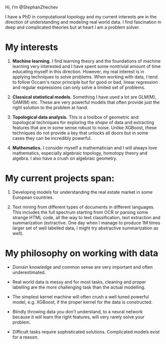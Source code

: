 Hi, I’m @StephanZhechev

I have a PhD in computational topology and my current interests are in the direction of understanding and modeling real world data.
I find fascination in deep and complicated theories but at heart I am a problem solver.

# My interests

1. **Machine learning.** I find learning theory and the foundations of machine learning very interested and I have spent some nontrivial
amount of time educating myself in this direction. However, my real interest is in applying techniques to solve problems. When working with data,
I tend to follow Occam's razor principle but for good or bad, linear regression and regular expressions can only solve a limited set of problems. 

1. **Classical statistical models.** Something I have used a lot are GLM(M), GAM(M) etc. These are very powerful models that often provide
just the right solution to the problem at hand.

1. **Topological data analysis.** This is a toolbox of geometric and topological techniques for exploring the *shape* of data and extracting
features that are in some sense robust to noise. Unlike XGBoost, these techniques do not provide a key that unlocks all doors but in some cases they
can be incredibly powerful.

1. **Mathematics.** I consider myself a mathematician and I will always love mathematics, especially algebraic topology, homotopy theory and algebra.
I also have a crush on algebraic geometry.


# My current projects span:

1. Developing models for understanding the real estate market in some European countries. 

1. Text mining from different types of documents in different languages. This includes the full spectrum starting from
OCR or parsing some strange HTML code, all the way to text classification, text extraction and summarization (extractive. One day
when I manage to produce 1M times larger set of well labelled data, I might try abstractive summarization as well).

# My philosophy on working with data

* Domain knowledge and common sense are very important and often underestimated.

* Real world data is messy and for most tasks, cleaning and proper labelling are the more
challenging task than the actual modelling.

* The simplest kernel machine will often crush a well tuned powerful model, e.g. XGBoost, if the proper kernel for the data is constructed.

* Blindly throwing data you don't understand, to a neural network because it will learn the right features, will very rarely solve your problem.

* Difficult tasks require sophisticated solutions. Complicated models exist for a reason.
